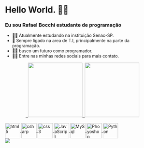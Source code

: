 ### <h1> Hello World. 👨‍💻</h1>
### Eu sou Rafael Bocchi estudante de programação 


- 🐱‍🚀 Atualmente estudando na instituição Senac-SP. 
- 👤 Sempre ligado na area de T.I, principalmente na parte da programação.
- 👨‍💻 busco um futuro como programador.
- 🐱‍🏍 Entre nas minhas redes sociais para mais contato.


<div align="center">  <a href="https://github.com/RafaelBocchi">  <img height="180em" src="https://github-readme-stats.vercel.app/api?username=rafaelbocchi&show_icons=true&theme=panda&include_all_commits=true&count_private=true"/>  <img height="180em" src="https://github-readme-stats.vercel.app/api/top-langs/?username=rafaelbocchi&layout=compact&langs_count=7&theme=panda"/></div>

<div style="display: inline_block"><br>
            <img align="center" alt="html5"   width="50" src="https://cdn.jsdelivr.net/gh/devicons/devicon/icons/html5/html5-plain-wordmark.svg" > 
            <img align="center" alt="csharp"  width="50" src="https://cdn.jsdelivr.net/gh/devicons/devicon/icons/csharp/csharp-original.svg" >     
            <img align="center" alt="css3"    width="50" src="https://cdn.jsdelivr.net/gh/devicons/devicon/icons/css3/css3-original-wordmark.svg">           
            <img align="center" alt="JavaScript"  width="50" src="https://cdn.jsdelivr.net/gh/devicons/devicon/icons/javascript/javascript-original.svg" >     
            <img align="center" alt="MySql"  width="50" src="https://cdn.jsdelivr.net/gh/devicons/devicon/icons/mysql/mysql-original-wordmark.svg" >          
            <img align="center" alt="Phoyoshop"  width="50" src="https://cdn.jsdelivr.net/gh/devicons/devicon/icons/photoshop/photoshop-plain.svg" >
            <img align="center" alt="Python"  width="50" src="https://cdn.jsdelivr.net/gh/devicons/devicon/icons/python/python-original-wordmark.svg" >       
  </div>
  
 <div>
 <a href="https://www.linkedin.com/in/rafael-bocchi-1363b4236/"><img src="https://img.shields.io/badge/LinkedIn-0077B5?style=for-the-badge&logo=linkedin&logoColor=white"></a>
            </div>
